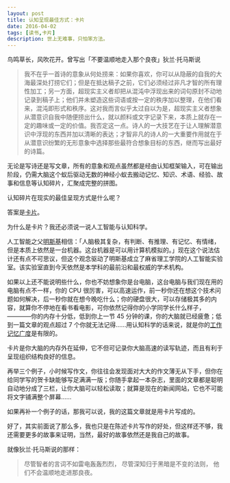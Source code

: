 ```yaml
---
layout: post
title: 认知呈现最佳方式：卡片
date: 2016-04-02
tags: [读书,卡片]
description: 世上无难事，只怕笨方法。
---
```





鸟鸣草长，风吹花开。曾写出「不要温顺地走入那个良夜」狄兰·托马斯说

>我不在乎一首诗的意象从何处捞来：如果你喜欢，你可以从隐蔽的自我的大海最深处打捞它们；但是在抵达稿子之前，它们必须经过非凡才智的所有理性加工；另一方面，超现实主义者却把从混沌中浮现出来的词句原封不动地记录到稿子上；他们并未塑造这些词语或按一定的秩序加以整理，在他们看来，混沌即形式和秩序。这对我而言似乎太过自以为是，超现实主义者想象从潜意识自我中随便捞出什么，就以颜料或文字记录下来，本质上就存在一定的趣味或一定的价值。我否定这一点。诗人的一大技艺在于让人理解潜意识中浮现的东西并加以清晰的表达；才智非凡的诗人的一大重要作用就在于从潜意识纷繁的无形意象中选择那些最符合想象目标的东西，继而写出最好的诗篇。

无论是写诗还是写文章，所有的意象和观点虽然都是经由认知框架输入，可在输出阶段，仍需大脑这个蚁后驱动无数的神经小蚁去搬动记忆、知识、术语、经验、故事和信息等认知碎片，汇聚成完整的拼图。

认知碎片在现实的最佳呈现方式是什么呢？

答案是[卡片](http://note.openmindclub.com/science/YZP-Nabokov-Cards.html)。

为什么是卡片？我还必须说一说人工智能与认知科学。

人工智能之父[明斯基](http://www.ruanyifeng.com/blog/2016/02/minsky.html)相信：「人脑极其复杂，有判断、有推理、有记忆、有情绪，但是本质上依然是一台机器。这台机器是可以用计算机模拟的。」现在这个说法估计还有点不可思议，但这个观念驱动了明斯基成立了麻省理工学院的人工智能实验室。该实验室直到今天依然是本学科的最前沿和最权威的学术机构。

如果以上还不能说明些什么，你也不妨想象你是台电脑，这台电脑与我们现在用的电脑有点不一样，你的 CPU 很厉害，可以高速运作，前一秒你还在想这个技术问题如何解决，后一秒你就在想今晚吃什么；你的硬盘很大，可以存储极其多的内容，就算你不停地在看书看电影，可你依然记得你的小学同学长什么样子，————你的内存十分低，低到你上一节 45 分钟的课，你的大脑就已经疲惫；低到一篇文章的观点超过 7 个你就无法记得……用认知科学的话来说，就是你的[工作记忆广度](http://www.devpsy.com.cn/jwk_xlfzyjy/CN/article/downloadArticleFile.do?attachType=PDF&id=8998)是有限的。

卡片是你大脑的内存外在延伸，它不但可记录你大脑高速的读写轨迹，而且有利于呈现组织结构良好的信息。

再举三个例子，小时候写作文，你往往会发现面对大大的作文薄无从下手，但你在给同学写的贺卡缺能够写足满满一版；你随手拿起一本杂志，里面的文章都是聪明自动地分成了三栏，让你大脑可以轻松读取；就算是现在的新闻网站，它也不可能将文字铺满整个屏幕……

如果再补一个例子的话，那我可以说，我的这篇文章就是用卡片写成的。

好了，其实前面说了那么多，我也只是在陈述卡片写作的好处，但这样还不够，我还需要更多的故事来证明，当然，最好的故事依然还是我自己的故事。

就像狄兰·托马斯说的那样：

>尽管智者的言词不如雷电轰轰烈烈， 
>尽管深知归于黑暗是不变的法则， 
>他们不会温顺地走进那良夜。




